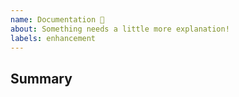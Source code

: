```yaml
---
name: Documentation 📝
about: Something needs a little more explanation!
labels: enhancement
---
```


<!--
  Please fill out each section below, otherwise, your issue will be closed.
  Before opening a new issue, please search existing issues.
-->

## Summary

<!-- Brief explanation of what needs documentation. -->